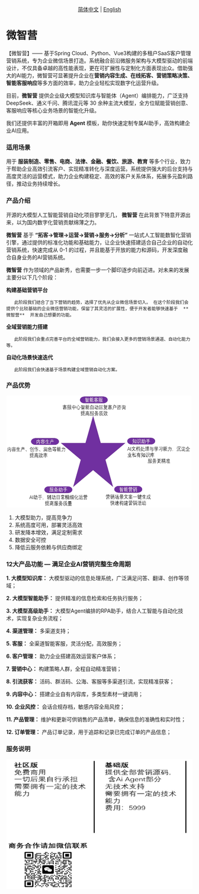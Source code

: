 <p align="center">
  <a href="./README.md">简体中文</a> |
  <a href="./README.en.md">English</a> 
</p>

# 微智营

【微智营】—— 基于Spring Cloud、Python、Vue3构建的多租户SaaS客户管理营销系统，专为企业微信场景打造。系统融合前沿微服务架构与大模型驱动的前端设计，不仅具备卓越的高性能表现，更在可扩展性与定制化方面表现出众。借助强大的AI能力，微智营可显著提升企业在**营销内容生成、在线拓客、营销策略决策、智能客服响应**等多方面的效率，助力企业轻松实现数字化运营升级。


目前，**微智营** 提供企业级大模型知识库与智能体（Agent）编排能力，广泛支持 DeepSeek、通义千问、腾讯混元等 30 余种主流大模型，全方位赋能营销创意、客服响应等核心业务场景的智能化升级。

我们还提供丰富的开箱即用 **Agent** 模板，助你快速定制专属AI助手，高效构建企业AI应用。


### 适用场景

用于 **服装制造、零售、电商、法律、金融、餐饮、旅游、教育** 等多个行业，致力于帮助企业高效引流客户、实现精准转化与深度运营。系统提供强大的后台支持与高度灵活的运营模式，助力企业构建稳定、高效的客户关系体系，拓展多元盈利路径，推动业务持续增长。


### 产品介绍
开源的大模型人工智能营销自动化项目寥寥无几， **微智营**  在此背景下特意开源出来，以为国内数字化营销贡献绵薄之力。

 **微智营**  基于  **“拓客->管理->运营->营销->服务->分析”**  一站式人工智能数智化营销引擎，通过提供的标准化功能和基础能力，让企业快速搭建适合自己企业的自动化营销系统，快速完成从 0-1 的过程，并且能基于开放的能力和源码，开发深度融合自身业务的AI营销系统。

 **微智营**  作为领域的产品新秀，也需要一步一个脚印逐步向前迈进。对未来的发展主要分以下几个阶段：

   **构建基础营销平台** 

       此阶段我们结合了当下营销的趋势，选择了优先从企业微信场景切入。 在这个阶段我们会提供个比较基础的企业微信营销功能，保留了其灵活的扩展性，便于开发者能够快速基于  **微智营**  开发自己想要的功能。

   **全域营销能力搭建** 

       此阶段我们会重点完善平台的全域营销能力，我们会接入更多的营销场景通道、自动化能力等。

   **自动化场景快速迭代** 

       此阶段我们会快速基于场景构建全域营销自动化方案。


### 产品优势

<img src="./docs/20250321150727.png" width="500" height="300" alt="描述文字">

1.  大模型助力，提高竞争力
2.  系统高度可用，部署灵活高效
3.  研发降本增效，满足定制需求
4.  数据安全可控
5.  降低云服务依赖与供应商绑定

### 12大产品功能 — 满足企业AI营销完整生命周期

 **1.  大模型知识库：** 大模型驱动的信息处理系统，广泛满足问答、翻译、创作等领域；

 **2.  大模型智能助手：** 提供精准的信息检索和任务执行服务；

 **3.  大模型高级助手：** 大模型Agent编排的RPA助手，结合人工智能与自动化技术，实现复杂业务流程；

 **4.  渠道管理：** 多渠道支持；

 **5.  客服：** 全渠道智能客服，灵活分配，高效服务；

 **6.  客户管理：** 助力企业搭建高效运营客户体系；

 **7.  营销中心：** 构建策略人群，全程自动精准营销；

 **8.  引流获客：** 活码、群活码、公海、客服等多渠道引流，实现精准获客；

 **9.  内容中心：** 搭建企业自有内容库，多类型素材一键调用；

 **10.  企业风控：** 会话合规存档，敏感内容全局风控；

 **11.  产品管理：** 维护和更新可供销售的产品清单，确保信息的准确性和实时性；

 **12.  订单管理：** 产品订单记录，用于追踪和记录已完成订单的产品信息；


### 服务说明

<img src="./docs/20250328193633.png" width="720" height="350" alt="描述文字">
